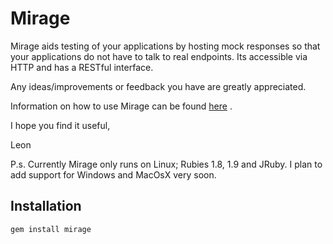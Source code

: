 Mirage
======
Mirage aids testing of your applications by hosting mock responses so that your applications do not have to talk to real endpoints. Its accessible via HTTP and has a RESTful interface.    

Any ideas/improvements or feedback you have are greatly appreciated.  
  
Information on how to use Mirage can be found [here](https://github.com/lashd/mirage/wiki) .  
  
I hope you find it useful,  

Leon

P.s. Currently Mirage only runs on Linux; Rubies 1.8, 1.9 and JRuby. I plan to add support for Windows and MacOsX very soon.

Installation
------------
    gem install mirage 
 